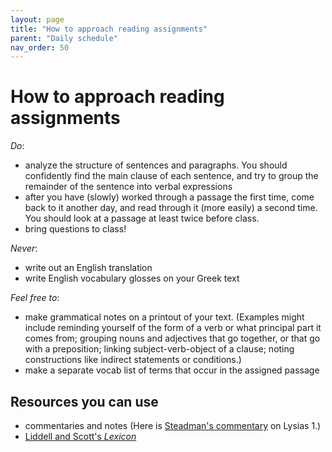 ```yaml
---
layout: page
title: "How to approach reading assignments"
parent: "Daily schedule"
nav_order: 50
---
```


# How to approach reading assignments



*Do*:

- analyze the structure of sentences and paragraphs.  You should confidently find the main clause of each sentence, and try to group the remainder of the sentence into verbal expressions
- after you have (slowly) worked through a passage the first time, come back to it another day, and read through it (more easily) a second time.  You should look at a passage at least twice before class.
- bring questions to class!


*Never*:

- write out an English translation
- write English vocabulary glosses on your Greek text


*Feel free to*:

- make grammatical notes on a printout of your text. (Examples might include reminding yourself of the form of a verb or what principal part it comes from; grouping nouns and adjectives that go together, or that go with a preposition; linking subject-verb-object of a clause; noting constructions like indirect statements or conditions.)
- make a separate vocab list of terms that occur in the assigned passage


## Resources you can use 

- commentaries and notes (Here is [Steadman's commentary](../../lysiascrito-24aug17w.pdf) on Lysias 1.)
- [Liddell and Scott's *Lexicon*](http://folio2.furman.edu/lsj/)